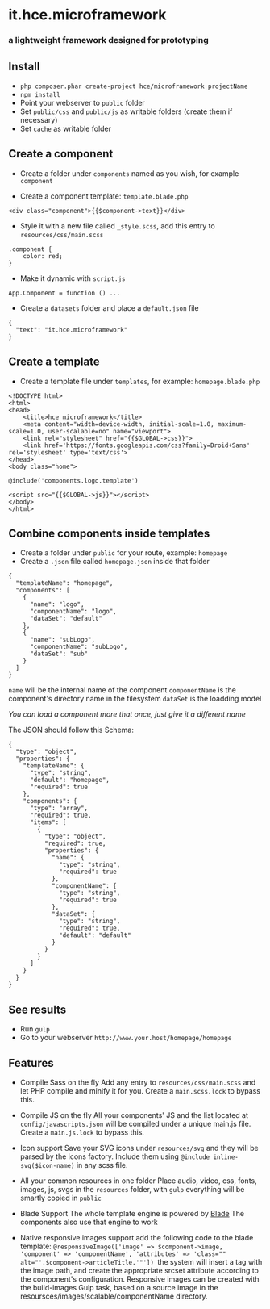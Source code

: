 # it.hce.microframework
### a lightweight framework designed for prototyping

## Install
* `php composer.phar create-project hce/microframework projectName`
* `npm install`
* Point your webserver to `public` folder
* Set `public/css` and `public/js` as writable folders (create them if necessary)
* Set `cache` as writable folder

## Create a component
* Create a folder under `components` named as you wish, for example `component`

* Create a component template: `template.blade.php`

```
<div class="component">{{$component->text}}</div>
```

* Style it with a new file called `_style.scss`, add this entry to `resources/css/main.scss`

```
.component {
    color: red;
}
```

* Make it dynamic with `script.js`

```
App.Component = function () ...
```

* Create a `datasets` folder and place a `default.json` file

```
{
  "text": "it.hce.microframework"
}
```

## Create a template

* Create a template file under `templates`, for example: `homepage.blade.php`

```
<!DOCTYPE html>
<html>
<head>
    <title>hce microframework</title>
    <meta content="width=device-width, initial-scale=1.0, maximum-scale=1.0, user-scalable=no" name="viewport">
    <link rel="stylesheet" href="{{$GLOBAL->css}}">
    <link href='https://fonts.googleapis.com/css?family=Droid+Sans' rel='stylesheet' type='text/css'>
</head>
<body class="home">

@include('components.logo.template')

<script src="{{$GLOBAL->js}}"></script>
</body>
</html>
```

## Combine components inside templates

* Create a folder under `public` for your route, example: `homepage`
* Create a `.json` file called `homepage.json` inside that folder

```
{
  "templateName": "homepage",
  "components": [
    {
      "name": "logo",
      "componentName": "logo",
      "dataSet": "default"
    },
    {
      "name": "subLogo",
      "componentName": "subLogo",
      "dataSet": "sub"
    }
  ]
}
```

`name` will be the internal name of the component
`componentName` is the component's directory name in the filesystem
`dataSet` is the loadding model

*You can load a component more that once, just give it a different name*

The JSON should follow this Schema:
```
{
  "type": "object",
  "properties": {
    "templateName": {
      "type": "string",
      "default": "homepage",
      "required": true
    },
    "components": {
      "type": "array",
      "required": true,
      "items": [
        {
          "type": "object",
          "required": true,
          "properties": {
            "name": {
              "type": "string",
              "required": true
            },
            "componentName": {
              "type": "string",
              "required": true
            },
            "dataSet": {
              "type": "string",
              "required": true,
              "default": "default"
            }
          }
        }
      ]
    }
  }
}
```

## See results

* Run `gulp`
* Go to your webserver `http://www.your.host/homepage/homepage`

## Features

* Compile Sass on the fly
Add any entry to `resources/css/main.scss` and let PHP compile and minify it for you.
Create a `main.scss.lock` to bypass this.

* Compile JS on the fly
All your components' JS and the list located at `config/javascripts.json` will be compiled under a unique main.js file.
Create a `main.js.lock` to bypass this.

* Icon support
Save your SVG icons under `resources/svg` and they will be parsed by the icons factory.
Include them using `@include inline-svg($icon-name)` in any scss file.

* All your common resources in one folder
Place audio, video, css, fonts, images, js, svgs in the `resources` folder, with `gulp` everything will be smartly copied in `public`

* Blade Support
The whole template engine is powered by [Blade](https://laravel.com/docs/5.1/blade)
The components also use that engine to work

* Native responsive images support
add the following code to the blade template:
`@responsiveImage(['image' => $component->image, 'component' => 'componentName', 'attributes' => 'class="" alt="'.$component->articleTitle.'"'])
`the system will insert a tag with the image path, and create the appropriate srcset attribute according to the component's configuration. Responsive images can be created with the build-images Gulp task, based on a source image in the resoursces/images/scalable/componentName directory.